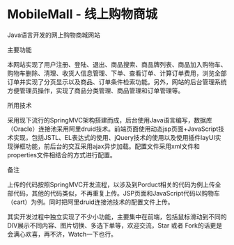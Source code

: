 # MobileMall - 线上购物商城
Java语言开发的网上购物商城网站

主要功能

本网站实现了用户注册、登陆、退出、商品搜索、商品牌列表、商品加入购物车、购物车删除、清理、收货人信息管理、下单、查看订单、计算订单费用，浏览全部订单并实现了分页显示以及商品、订单条件检索功能。另外，网站的后台管理系统方便管理员操作，实现了商品分类管理、商品管理和订单管理等。

所用技术

采用现下流行的SpringMVC架构搭建而成，后台使用Java语言编写，数据库（Oracle）连接池采用阿里druid技术。前端页面使用动态jsp页面+JavaScript技术实现，包括JSTL、EL表达式的使用、jQuery技术的使用以及使用插件layUI实现弹框功能，前后台的交互采用ajax异步加载。配置文件采用xml文件和properties文件相结合的方式进行配置。

备注

上传的代码按照SpringMVC开发流程，以涉及到Porduct相关的代码为例上传全部代码，其他的代码类似，不再重复上传。JSP页面和JavaScript代码以购物车（cart）为例。同时把阿里druid连接池技术的配置文件上传。

其实开发过程中独立实现了不少小功能，主要集中在前端，包括鼠标滑动到不同的DIV展示不同内容、图片切换、多选下单等，欢迎交流，Star 或者 Fork的话更是会满心欢喜，再不济，Watch一下也行。
